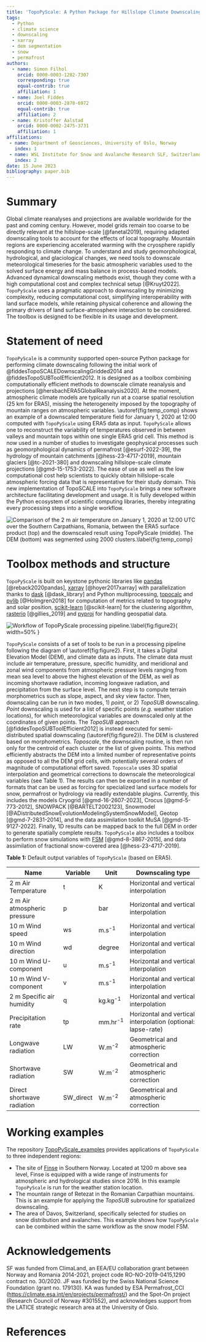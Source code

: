 ```yaml
---
title: 'TopoPyScale: A Python Package for Hillslope Climate Downscaling'
tags:
  - Python
  - climate science
  - downscaling
  - xarray
  - dem segmentation
  - snow
  - permafrost
authors:
  - name: Simon Filhol
    orcid: 0000-0003-1282-7307
    corresponding: true
    equal-contrib: true
    affiliation: 1
  - name: Joel Fiddes
    orcid: 0000-0003-2870-6972
    equal-contrib: true
    affiliation: 2
  - name: Kristoffer Aalstad
    orcid: 0000-0002-2475-3731
    affiliation: 1
affiliations:
 - name: Department of Geosciences, University of Oslo, Norway
   index: 1
 - name: WSL Institute for Snow and Avalanche Research SLF, Switzerland
   index: 2
date: 15 June 2023
bibliography: paper.bib
---
```


# Summary

Global climate reanalyses and projections are available worldwide for the past and coming century. However, model grids remain too coarse to be directly relevant at the hillslope-scale [@fanetal2019], requiring adapted downscaling tools to account for the effects of local topography. Mountain regions are experiencing accelerated warming with the cryosphere rapidly responding to climate change. To understand and study geomorphological, hydrological, and glaciological changes, we need tools to downscale meteorological timeseries for the basic atmospheric variables used to the solved surface energy and mass balance in process-based models. Advanced dynamical downscaling methods exist, though they come with a high computational cost and complex technical setup [@Kruyt2022]. `TopoPyScale` uses a pragmatic approach to downscaling by minimizing complexity, reducing computational cost, simplifying interoperability with land surface models, while retaining physical coherence and allowing the primary drivers of land surface-atmosphere interaction to be considered. The toolbox is designed to be flexible in its usage and development.

# Statement of need

`TopoPyScale` is a community supported open-source Python package for performing climate downscaling following the initial work of @fiddesTopoSCALEDownscalingGridded2014 and @fiddesTopoSUBToolEfficient2012. It is designed as a toolbox combining computationally efficient methods to downscale climate reanalysis and projections [@hersbachERA5GlobalReanalysis2020]. At the moment, atmospheric climate models are typically run at a coarse spatial resolution (25 km for ERA5), missing the heterogeneity imposed by the topography of mountain ranges on atmospheric variables. \autoref{fig:temp_comp} shows an example of a downscaled temperature field for January 1, 2020 at 12:00 computed with `TopoPyScale` using ERA5 data as input. `TopoPyScale` allows one to reconstruct the variability of temperatures observed in between valleys and mountain tops within one single ERA5 grid cell. This method is now used in a number of studies to investigate geophysical processes such as geomorphological dynamics of permafrost [@esurf-2022-39], the hydrology of mountain catchments [@hess-23-4717-2019], mountain glaciers [@tc-2021-380] and downscaling hillslope-scale climate projections [@gmd-15-1753-2022]. The ease of use as well as the low computational cost help scientists to quickly obtain hillslope-scale atmospheric forcing data that is representative for their study domain. This new implementation of TopoSCALE into `TopoPyScale` brings a new software architecture facilitating development and usage. It is fully developed within the Python ecosystem of scientific computing libraries, thereby integrating every processing steps into a single workflow.

![Comparison of the 2 m air temperature on January 1, 2020 at 12:00 UTC over the Southern Carpathians, Romania, between the ERA5 surface product (top) and the downscaled result using TopoPyScale (middle). The DEM (bottom) was segmented using 2000 clusters.\label{fig:temp_comp}](temperature_comparison_crop_scaled.jpg)

# Toolbox methods and structure

`TopoPyScale` is built on keystone pythonic libraries like [pandas](https://pandas.pydata.org/) [@reback2020pandas], [xarray](https://docs.xarray.dev/en/stable/) [@hoyer2017xarray] with parallelization thanks to [dask](https://docs.dask.org/en/stable/) [@dask_library] and Python multiprocessing, [topocalc](https://github.com/USDA-ARS-NWRC/topocalc) and [pvlib](https://pvlib-python.readthedocs.io/en/stable/index.html) [@Holmgren2018] for computation of metrics related to topography and solar position, [scikit-learn](https://scikit-learn.org/stable/) [@scikit-learn] for the clustering algorithm, [rasterio](https://rasterio.readthedocs.io/en/latest/index.html) [@gillies_2019] and [pyproj](https://pyproj4.github.io/pyproj/stable/) for handling geospatial data.

![Workflow of TopoPyScale processing pipeline.\label{fig:figure2}](figure2.png){ width=50% }

`TopoPyScale` consists of a set of tools to be run in a processing pipeline following the diagram of \autoref{fig:figure2}. First, it takes a Digital Elevation Model (DEM), and climate data as inputs. The climate data must include air temperature, pressure, specific humidity, and meridional and zonal wind components from atmospheric pressure levels ranging from mean sea level to above the highest elevation of the DEM, as well as incoming shortwave radiation, incoming longwave radiation, and precipitation from the surface level. The next step is to compute terrain morphometrics such as slope, aspect, and sky view factor. Then, downscaling can be run in two modes, 1) *point*, or 2) *TopoSUB* downscaling. *Point* downscaling is used for a list of specific points (*e.g.* weather station locations), for which meteorological variables are downscaled only at the coordinates of given points. The *TopoSUB* approach [@fiddesTopoSUBToolEfficient2012] is instead executed for semi-distributed spatial downscaling (\autoref{fig:figure2}). The DEM is clustered based on morphometrics. *Toposcale*, the downscaling routine, is then run only for the centroid of each cluster or the list of given points. This method efficiently abstracts the DEM into a limited number of representative points as opposed to all the DEM grid cells, with potentially several orders of magnitude of computational effort saved. `Toposcale` uses 3D spatial interpolation and geometrical corrections to downscale the meteorological variables (see Table 1). The results can then be exported in a number of formats that can be used as forcing for specialized land surface models for snow, permafrost or hydrology via readily extendable plugins. Currently, this includes the models Cryogrid [@gmd-16-2607-2023], Crocus [@gmd-5-773-2012], SNOWPACK [@BARTELT2002123], Snowmodel [@ADistributedSnowEvolutionModelingSystemSnowModel], Geotop [@gmd-7-2831-2014], and the data assimilation toolkit MuSA [@gmd-15-9127-2022]. Finally, 1D results can be mapped back to the full DEM in order to generate spatially complete results. `TopoPyScale` also includes a toolbox to perform snow simulations with [FSM](https://github.com/RichardEssery/FSM) [@gmd-8-3867-2015], and data assimilation of fractional snow-covered area [@hess-23-4717-2019].

**Table 1:** Default output variables of `TopoPyScale` (based on ERA5).

| Name                         | Variable  | Unit               | Downscaling type                                             |
| ---------------------------- | --------- | ------------------ | ------------------------------------------------------------ |
| 2 m Air Temperature          | t         | K                  | Horizontal and vertical interpolation                        |
| 2 m Air atmospheric pressure | p         | bar                | Horizontal and vertical interpolation                        |
| 10 m Wind speed              | ws        | m.s<sup>-1</sup>   | Horizontal and vertical interpolation                        |
| 10 m Wind direction          | wd        | degree             | Horizontal and vertical interpolation                        |
| 10 m Wind U-component        | u         | m.s<sup>-1</sup>   | Horizontal and vertical interpolation                        |
| 10 m Wind V-component        | v         | m.s<sup>-1</sup>   | Horizontal and vertical interpolation                        |
| 2 m Specific air humidity    | q         | kg.kg<sup>-1</sup> | Horizontal and vertical interpolation                        |
| Precipitation rate           | tp        | mm.hr<sup>-1</sup> | Horizontal and vertical interpolation (optional: lapse-rate) |
| Longwave radiation           | LW        | W.m<sup>-2</sup>   | Geometrical and atmospheric correction                       |
| Shortwave radiation          | SW        | W.m<sup>-2</sup>   | Geometrical and atmospheric correction                       |
| Direct shortwave radiation   | SW_direct | W.m<sup>-2</sup>   | Geometrical and atmospheric correction                       |



# Working examples

The repository [TopoPyScale_examples](https://github.com/ArcticSnow/TopoPyScale_examples) provides applications of `TopoPyScale` to three independent regions:

- The site of [Finse](https://www.mn.uio.no/geo/english/research/groups/latice/infrastructure/) in Southern Norway. Located at 1200 m above sea level, Finse is equipped with a wide range of instruments for atmospheric and hydrological studies since 2016. In this example `TopoPyScale` is run for the weather station location.
- The mountain range of Retezat in the Romanian Carpathian mountains. This is an example for applying the *TopoSUB* subroutine for spatialized downscaling.
- The area of Davos, Switzerland, specifically selected for studies on snow distribution and avalanches. This example shows how `TopoPyScale` can be combined within the same workflow as the snow model FSM.

# Acknowledgements

SF was funded from ClimaLand, an EEA/EU collaboration grant between Norway and Romania 2014-2021, project code RO-NO-2019-0415,1290 contract no. 30/2020. JF was funded by the Swiss National Science Foundation (grant no. 179130). KA was funded by ESA Permafrost_CCI (https://climate.esa.int/en/projects/permafrost/) and the Spot-On project (Research Council of Norway #301552), and acknowledges support from the LATICE strategic research area at the University of Oslo.


# References
